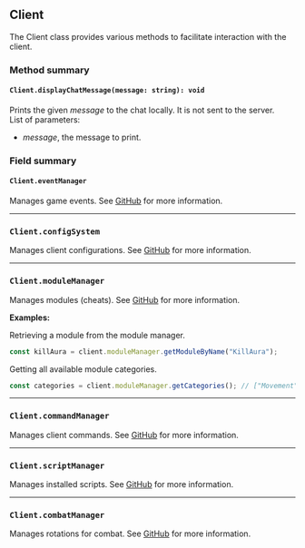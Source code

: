## Client

The Client class provides various methods to facilitate interaction with the client.

### Method summary

#### `Client.displayChatMessage(message: string): void`
Prints the given *message* to the chat locally. It is not sent to the server. <br>
List of parameters:
- *message*, the message to print.

### Field summary

#### `Client.eventManager`
Manages game events. See [GitHub](https://github.com/CCBlueX/LiquidBounce/blob/nextgen/src/main/kotlin/net/ccbluex/liquidbounce/event/EventManager.kt) for more information.

<hr>

### `Client.configSystem`
Manages client configurations. See [GitHub](https://github.com/CCBlueX/LiquidBounce/blob/nextgen/src/main/kotlin/net/ccbluex/liquidbounce/config/ConfigSystem.kt) for more information.

<hr>

### `Client.moduleManager`
Manages modules (cheats). See [GitHub](https://github.com/CCBlueX/LiquidBounce/blob/nextgen/src/main/kotlin/net/ccbluex/liquidbounce/features/module/ModuleManager.kt) for more information.

**Examples:**

Retrieving a module from the module manager.
```js
const killAura = client.moduleManager.getModuleByName("KillAura");
```

Getting all available module categories.
```js
const categories = client.moduleManager.getCategories(); // ["Movement", "Combat", "Render", ...]
```

<hr>

### `Client.commandManager`
Manages client commands. See [GitHub](https://github.com/CCBlueX/LiquidBounce/blob/nextgen/src/main/kotlin/net/ccbluex/liquidbounce/features/command/CommandManager.kt) for more information.

<hr>

### `Client.scriptManager`
Manages installed scripts. See [GitHub](https://github.com/CCBlueX/LiquidBounce/blob/nextgen/src/main/kotlin/net/ccbluex/liquidbounce/script/ScriptManager.kt) for more information.

<hr>

### `Client.combatManager`
Manages rotations for combat. See [GitHub](https://github.com/CCBlueX/LiquidBounce/blob/nextgen/src/main/kotlin/net/ccbluex/liquidbounce/utils/combat/CombatUtils.kt) for more information.